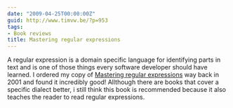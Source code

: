 ```yaml
---
date: "2009-04-25T00:00:00Z"
guid: http://www.timvw.be/?p=953
tags:
- Book reviews
title: Mastering regular expressions
---
```

A regular expression is a domain specific language for identifying parts in text and is one of those things every software developer should have learned. I ordered my copy of [Mastering regular expressions](http://www.amazon.com/Mastering-Regular-Expressions-Jeffrey-Friedl/dp/1565922573) way back in 2001 and found it incredibly good! Allthough there are books that cover a specific dialect better, i still think this book is recommended because it also teaches the reader to read regular expressions.
